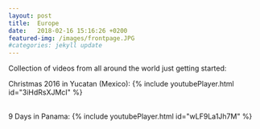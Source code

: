 ```yaml
---
layout: post
title:  Europe
date:   2018-02-16 15:16:26 +0200
featured-img: /images/frontpage.JPG
#categories: jekyll update
---
```


Collection of videos from all around the world just getting started:


Christmas 2016 in Yucatan (Mexico):
{% include youtubePlayer.html id="3iHdRsXJMcI" %}
<br><br>

9 Days in Panama:
{% include youtubePlayer.html id="wLF9La1Jh7M" %}
<br><br>
